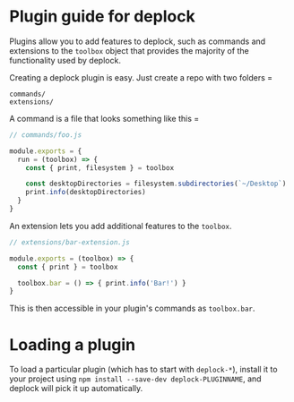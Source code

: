 # Plugin guide for deplock

Plugins allow you to add features to deplock, such as commands and
extensions to the `toolbox` object that provides the majority of the functionality
used by deplock.

Creating a deplock plugin is easy. Just create a repo with two folders =

```
commands/
extensions/
```

A command is a file that looks something like this =

```js
// commands/foo.js

module.exports = {
  run = (toolbox) => {
    const { print, filesystem } = toolbox

    const desktopDirectories = filesystem.subdirectories(`~/Desktop`)
    print.info(desktopDirectories)
  }
}
```

An extension lets you add additional features to the `toolbox`.

```js
// extensions/bar-extension.js

module.exports = (toolbox) => {
  const { print } = toolbox

  toolbox.bar = () => { print.info('Bar!') }
}
```

This is then accessible in your plugin's commands as `toolbox.bar`.

# Loading a plugin

To load a particular plugin (which has to start with `deplock-*`),
install it to your project using `npm install --save-dev deplock-PLUGINNAME`,
and deplock will pick it up automatically.
